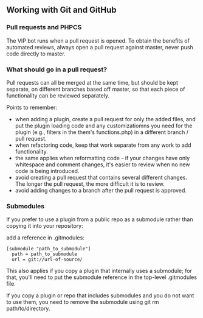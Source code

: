 
## Working with Git and GitHub

### Pull requests and PHPCS
The VIP bot runs when a pull request is opened. To obtain the benefits of automated reviews, always open a pull request against master, never push code directly to master.

### What should go in a pull request?
Pull requests can all be merged at the same time, but should be kept separate, on different branches based off master, so that each piece of functionality can be reviewed separately.

Points to remember:
- when adding a plugin, create a pull request for only the added files, and put the plugin loading code and any customizatiomns you need for the plugin (e.g., filters in the them's functions.php) in a different branch / pull request.
- when refactoring code, keep that work separate from any work to add functionality.
- the same applies when reformatting code - if your changes have only whitespace and comment changes, it's easier to review when no new code is being introduced.
- avoid creating a pull request that contains several different changes. The longer the pull request, the more difficult it is to review.
- avoid adding changes to a branch after the pull request is approved.

### Submodules
If you prefer to use a plugin from a public repo as a submodule rather than copying it into your repository:

add a reference in .gitmodules:

```
[submodule "path_to_submodule"] 
  path = path_to_submodule 
  url = git://url-of-source/
```

This also applies if you copy a plugin that internally uses a submodule; for that, you'll need to put the 
submodule reference in the top-level .gitmodules file.

If you copy a plugin or repo that includes submodules and you do not want to use them, 
you need to remove the submodule using git rm path/to/directory.